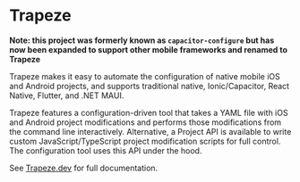 # Trapeze

__Note: this project was formerly known as `capacitor-configure` but has now been expanded to support other mobile frameworks and renamed to Trapeze__

Trapeze makes it easy to automate the configuration of native mobile iOS and Android projects, and supports traditional native, Ionic/Capacitor, React Native, Flutter, and .NET MAUI.

Trapeze features a configuration-driven tool that takes a YAML file with iOS and Android project modifications and performs those modifications from the command line interactively. Alternative, a Project API is available to write custom JavaScript/TypeScript project modification scripts for full control. The configuration tool uses this API under the hood.

See [Trapeze.dev](https://trapeze.dev) for full documentation.
